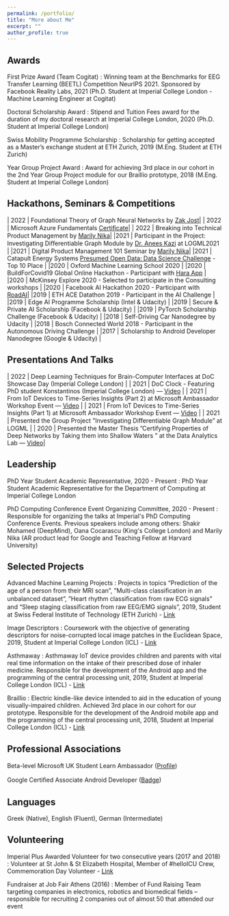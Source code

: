 ```yaml
---
permalink: /portfolio/
title: "More about Me"
excerpt: ""
author_profile: true
---
```


## Awards

First Prize Award (Team Cogitat) 
:   Winning team at the Benchmarks for EEG Transfer Learning (BEETL) Competition NeurIPS 2021. Sponsored by Facebook Reality Labs, 2021 (Ph.D. Student at Imperial College London - Machine Learning Engineer at Cogitat)

Doctoral Scholarship Award
:   Stipend and Tuition Fees award for the duration of my doctoral research at Imperial College London, 2020 (Ph.D. Student at Imperial College London)

Swiss Mobility Programme Scholarship
:   Scholarship for getting accepted as a Master’s exchange student at ETH Zurich, 2019 (M.Eng. Student at ETH Zurich)

Year Group Project Award
:   Award for achieving 3rd place in our cohort in the 2nd Year Group Project module for our Braillio prototype, 2018 (M.Eng. Student at Imperial College London)

## Hackathons, Seminars & Competitions
                                                       
| 2022   | Foundational Theory of Graph Neural Networks by [Zak Jost](https://www.graphneuralnets.com)|
| 2022   | Microsoft Azure Fundamentals [Certiﬁcate](https://www.credly.com/badges/e24d3b41-adea-465c-bd45-8587d725fd74/public_url)|
| 2022   | Breaking into Technical Product Management by [Marily Nika](https://en.wikipedia.org/wiki/Marily_Nika)|
|2021 | Participant in the Project: Investigating Diﬀerentiable Graph Module by [Dr. Anees Kazi](https://scholar.google.de/citations?user=G8Js7CsAAAAJ&hl=en) at LOGML2021 |
|2021 | Digital Product Management 101 Seminar by [Marily Nika](https://en.wikipedia.org/wiki/Marily_Nika)|
|2021 | Catapult Energy Systems [Presumed Open Data: Data Science Challenge](https://www.westernpower.co.uk/innovation/projects/presumed-open-data-pod) - Top 10 Place |
|2020 | Oxford Machine Learning School 2020 |
|2020 | BuildForCovid19 Global Online Hackathon - Participant with [Hara App](https://play.google.com/store/apps/details?id=com.barmpas.hara) |
|2020 | McKinsey Explore 2020 - Selected to participate in the Consulting workshops |
|2020 | Facebook AI Hackathon 2020 - Participant with [RoadAI](https://github.com/KonstantinosBarmpas/Road-AI)|
|2019 | ETH ACE Datathon 2019 - Participant in the AI Challenge |
|2019 | Edge AI Programme Scholarship (Intel & Udacity) |
|2019 | Secure & Private AI Scholarship (Facebook & Udacity) |
|2019 | PyTorch Scholarship Challenge (Facebook & Udacity) |
|2018 | Self-Driving Car Nanodegree by Udacity |
|2018 | Bosch Connected World 2018 - Participant in the Autonomous Driving Challenge |
|2017 | Scholarship to Android Developer Nanodegree (Google & Udacity) |

## Presentations And Talks

| 2022 | Deep Learning Techniques for Brain-Computer Interfaces at DoC Showcase Day (Imperial College London) |
| 2021 | DoC Clock - Featuring PhD student Konstantinos (Imperial College London) — [Video](https://www.youtube.com/watch?v=oRj8QuEXjPE) |
| 2021 | From IoT Devices to Time-Series Insights (Part 2) at Microsoft Ambassador Workshop Event — [Video](https://youtu.be/DwnsCZJbnwc) |
| 2021 | From IoT Devices to Time-Series Insights (Part 1) at Microsoft Ambassador Workshop Event — [Video](https://youtu.be/1qhsUl6LdyU) |
| 2021 | Presented the Group Project ”Investigating Diﬀerentiable Graph Module” at LOGML |
| 2020 | Presented the Master Thesis ”Certifying Properties of Deep Networks by Taking them into Shallow Waters ” at the Data Analytics Lab — [Video](https://www.youtube.com/watch?v=fe72ryGoqLE&t=16s)|

## Leadership

PhD Year Student Academic Representative, 2020 - Present
:   PhD Year Student Academic Representative for the Department of Computing at Imperial College London

PhD Computing Conference Event Organizing Committee, 2020 - Present 
:   Responsible for organizing the talks at Imperial's PhD Computing Conference Events. Previous speakers include among others: Shakir Mohamed (DeepMind), Oana Cocarascu (King's College London) and Marily Nika (AR product lead for Google and Teaching Fellow at Harvard University)

## Selected Projects

Advanced Machine Learning Projects
:   Projects in topics “Prediction of the age of a person from their MRI scan”, ”Multi-class classiﬁcation in an unbalanced dataset”, ”Heart rhythm classiﬁcation from raw ECG signals” and “Sleep staging classiﬁcation from raw EEG/EMG signals”, 2019, Student at Swiss Federal Institute of Technology (ETH Zurich) - [Link](https://github.com/KonstantinosBarmpas/Advanced-Machine-Learning-Projects)

Image Descriptors
:   Coursework with the objective of generating descriptors for noise-corrupted local image patches in the Euclidean Space, 2019, Student at Imperial College London (ICL) - [Link](https://github.com/KonstantinosBarmpas/Image-Descriptors-Deep-Learning)

Asthmaway
:   Asthmaway IoT device provides children and parents with vital real time information on the intake of their prescribed dose of inhaler medicine. Responsible for the development of the Android app and the programming of the central processing unit, 2019, Student at Imperial College London (ICL) - [Link](https://github.com/KonstantinosBarmpas/Asthmaway)

Braillio
:   Electric kindle-like device intended to aid in the education of young visually-impaired children. Achieved 3rd place in our cohort for our prototype. Responsible for the development of the Android mobile app and the programming of the central processing unit, 2018, Student at Imperial College London (ICL) - [Link](https://github.com/KonstantinosBarmpas/Braillio)

## Professional Associations

Beta-level Microsoft UK Student Learn Ambassador ([Proﬁle](https://studentambassadors.microsoft.com/en-US/profile/106866))

Google Certiﬁed Associate Android Developer ([Badge](https://bcert.me/bc/html/show-badge.html?b=qcadelp))

## Languages

Greek (Native), English (Fluent), German (Intermediate)

## Volunteering

Imperial Plus Awarded Volunteer for two consecutive years (2017 and 2018)
: Volunteer at St John & St Elizabeth Hospital, Member of #helloICU Crew, Commemoration Day Volunteer - [Link](https://www-d7.imperialcollegeunion.org/social-action/imperial-plus/recognition)

Fundraiser at Job Fair Athens (2016)
: Member of Fund Raising Team targeting companies in electronics, robotics and biomedical fields – responsible for recruiting 2 companies out of almost 50 that attended our event
